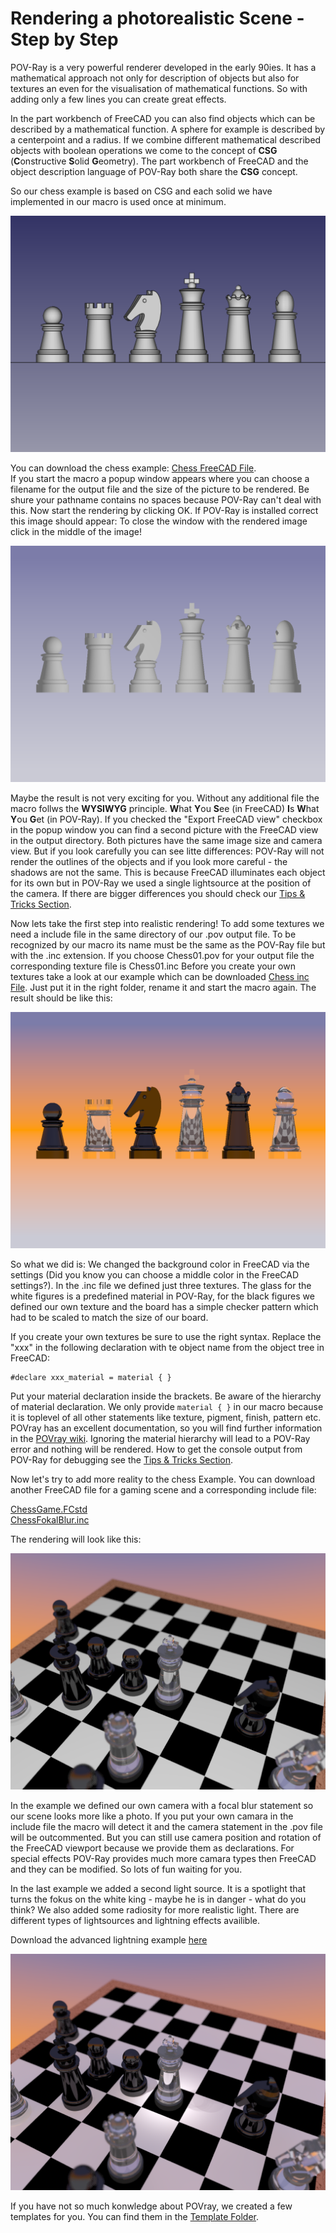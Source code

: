 # Rendering a photorealistic Scene - Step by Step

POV-Ray is a very powerful renderer developed in the early 90ies. It has a mathematical approach not only for description of objects but also for textures an even for the visualisation of mathematical functions. So with adding only a few lines you can create great effects.

In the part workbench of FreeCAD you can also find objects which can be described by a mathematical function. A sphere for example is described by a centerpoint and a radius. If we combine different mathematical described objects with boolean operations we come to the concept of **CSG** (**C**onstructive **S**olid **G**eometry). The part workbench of FreeCAD and the object description language of POV-Ray both share the **CSG** concept.

So our chess example is based on CSG and each solid we have implemented in our macro is used once at minimum.

![Chess_figures]( ./img/Chess/Chess_01.png "Normal FreeCAD view")

You can download the chess example: [Chess FreeCAD File](../Examples/Chess/ChessPieces.FCStd).  
If you start the macro a popup window appears where you can choose a filename for the output file and the size of the picture to be rendered.
Be shure your pathname contains no spaces because POV-Ray can't deal with this.
Now start the rendering by clicking OK. If POV-Ray is installed correct this image should appear:
To close the window with the rendered image click in the middle of the image!

![First render]( ./img/Chess/Chess_02.png "First render")

Maybe the result is not very exciting for you. Without any additional file the macro follws the **WYSIWYG** principle. **W**hat **Y**ou **S**ee (in FreeCAD) **I**s **W**hat **Y**ou **G**et (in POV-Ray). If you checked the "Export FreeCAD view" checkbox in the popup window you can find a second picture with the FreeCAD view in the output directory. Both pictures have the same image size and camera view. But if you look carefully you can see litte differences: POV-Ray will not render the outlines of the objects and if you look more careful - the shadows are not the same. This is because FreeCAD illuminates each object for its own but in POV-Ray we used a single lightsource at the position of the camera. If there are bigger differences you should check our [Tips & Tricks Section](XXX).

Now lets take the first step into realistic rendering! To add some textures we need a include file in the same directory of our .pov output file. To be recognized by our macro its name must be the same as the POV-Ray file but with the .inc extension. If you choose Chess01.pov for your output file the corresponding texture file is Chess01.inc
Before you create your own textures take a look at our example which can be downloaded [Chess inc File](../Examples/Chess/ChessTextures.inc).
Just put it in the right folder, rename it and start the macro again. The result should be like this:

![First texture]( ./img/Chess/Chess_04.png "First texture")

So what we did is: We changed the background color in FreeCAD via the settings (Did you know you can choose a middle color in the FreeCAD settings?). In the .inc file we defined just three textures. The glass for the white figures is a predefined material in POV-Ray, for the black figures we defined our own texture and the board has a simple checker pattern which had to be scaled to match the size of our board.

If you create your own textures be sure to use the right syntax. Replace the "xxx" in the following declaration with te object name from the object tree in FreeCAD:

```
#declare xxx_material = material { }
```

Put your material declaration inside the brackets. Be aware of the hierarchy of material declaration. We only provide `material { }` in our macro because it is toplevel of all other statements like texture, pigment, finish, pattern etc. POVray has an excellent documentation, so you will find further information in the [POVray wiki](http://www.povray.org/documentation/3.7.0/r3_4.html#r3_4_5_5_3).
Ignoring the material hierarchy will lead to a POV-Ray error and nothing will be rendered. How to get the console output from POV-Ray for debugging see the [Tips & Tricks Section](XXX).

Now let's try to add more reality to the chess Example. You can download another FreeCAD file for a gaming scene and a corresponding include file:

[ChessGame.FCstd](../Examples/Chess/ChessGame.FCstd)  
[ChessFokalBlur.inc](../Examples/Chess/ChessFokalBlur.inc)

The rendering will look like this:

![Include Camera]( ./img/Chess/Chess_07.png "Include your own camera")

In the example we defined our own camera with a focal blur statement so our scene looks more like a photo. If you put your own camara in the include file the macro will detect it and the camera statement in the .pov file will be outcommented. But you can still use camera position and rotation of the FreeCAD viewport because we provide them as declarations. For special effects POV-Ray provides much more camara types then FreeCAD and they can be modified. So lots of fun waiting for you.

In the last example we added a second light source. It is a spotlight that turns the fokus on the white king - maybe he is in danger - what do you think?
We also added some radiosity for more realistic light. There are different types of lightsources and lightning effects availible.

Download the advanced lightning example [here](../Examples/Chess/ChessLightning.inc)

![Lights and radiosity]( ./img/Chess/Chess_08.png "Add lights and radiosity")


If you have not so much konwledge about POVray, we created a few templates for you. You can find them in the [Template Folder](../Examples/Templates/).
